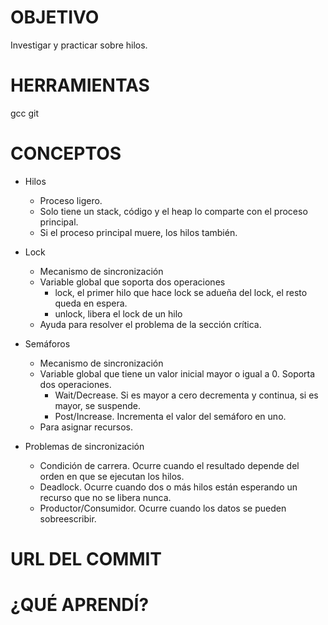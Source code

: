 # OBJETIVO
Investigar y practicar sobre hilos.

# HERRAMIENTAS
gcc
git

# CONCEPTOS
* Hilos
  * Proceso ligero.
  * Solo tiene un stack, código y el heap lo comparte con el proceso principal.
  * Si el proceso principal muere, los hilos también.

* Lock
  * Mecanismo de sincronización
  * Variable global que soporta dos operaciones
    * lock, el primer hilo que hace lock se adueña del lock, el resto queda en espera.
    * unlock, libera el lock de un hilo
  * Ayuda para resolver el problema de la sección crítica. 
  
* Semáforos
  * Mecanismo de sincronización
  * Variable global que tiene un valor inicial mayor o igual a 0. Soporta dos operaciones.
    * Wait/Decrease. Si es mayor a cero decrementa y continua, si es mayor, se suspende.
    * Post/Increase. Incrementa el valor del semáforo en uno.
  * Para asignar recursos.

* Problemas de sincronización
  * Condición de carrera. Ocurre cuando el resultado depende del orden en que se ejecutan los hilos.
  * Deadlock. Ocurre cuando dos o más hilos están esperando un recurso que no se libera nunca.
  * Productor/Consumidor. Ocurre cuando los datos se pueden sobreescribir. 
  
  
# URL DEL COMMIT


# ¿QUÉ APRENDÍ?
